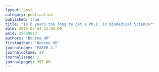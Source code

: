 ```yaml
---
layout: post
category: publication
published: true
title: "Is 6 years too long to get a Ph.D. in Biomedical Science?"
date: 2015-02-04 12:00:00
pmid: 25649813
authors: "Bourne HR"
firstauthor: "Bourne HR"
journalname: "FASEB J."
journalvolume: 29
journalissue: 2
journalpages: 357-60
---
```




